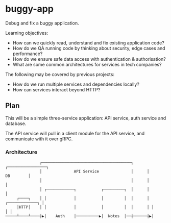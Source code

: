 # buggy-app

Debug and fix a buggy application.

Learning objectives:

- How can we quickly read, understand and fix existing application code?
- How do we QA running code by thinking about security, edge cases and performance?
- How do we ensure safe data access with authentication & authorisation?
- What are some common architectures for services in tech companies?

The following may be covered by previous projects:

- How do we run multiple services and dependencies locally?
- How can services interact beyond HTTP?

## Plan

This will be a simple three-service application: API service, auth service and database.

The API service will pull in a client module for the API service, and communicate with it over gRPC.

### Architecture

```
               ┌───────────────────────────────────────┐      ┌─────────────────┐
               │              API Service              │      │       DB        │
               │                                       │      │                 │
               │ ┌────────────┐           ┌─────────┐  │      │                 │
     ┌────┐    │ │            │           │         │  │      │ ┌─────────────┐ │
     │HTTP│    │ │            │           │         │  │      │ │             │ │
─────┴────┴────┼▶│    Auth    │──────────▶│  Notes  │──┼──────┼▶│    Notes    │ │
               │ │            │           │         │  │      │ │             │ │
               │ │            │           │         │  │      │ └─────────────┘ │
               │ └────────────┘           └─────────┘  │      │                 │
               │        ▲                              │      │                 │
               └────────┼──────────────────────────────┘      │                 │
                        ├────┐                                │                 │
                        │gRPC│                                │                 │
                        ├────┘                                │                 │
                        ▼                                     │                 │
                ┌──────────────┐                              │ ┌─────────────┐ │
                │              │                              │ │             │ │
                │ Auth Service │──────────────────────────────┼▶│    Users    │ │
                │              │                              │ │             │ │
                └──────────────┘                              │ └─────────────┘ │
                                                              └─────────────────┘
```

1. HTTP request hits API service with HTTP simple auth, and auth layer first
1. Auth client calls Auth Service over gRPC, which verifies credentials against Users table
1. Once validated, auth client allows request to continue to the Notes module, which returns the data

Possibly there would be a simple frontend that interacts with the API.

## API

- `GET /1/my/notes` -- Get all notes for the authenticated user
- `GET /1/my/notes/:id` -- Get a specific note for the authenticated user

The Notes model will return a "tags" field with the content of the note, by looking for `#hashtag`.

## DB

The database will be Postgres.

User:

- `id`: primary key
- `status`: `active | inactive`
- `password`: bcrypt
- `created`: timestamp

Note:

- `id`: primary key
- `owner`: fkey into User
- `content`: text
- `created`: timestamp

## File structure

This will follow a mono-repo structure, with `api` and `auth` at the root.

The `auth` package will expose a client that the `api` will depend on.

The services will be coordinated locally with docker-compose.

## Challenge

This application will contain some bugs, as follows:

> ⚠️ Don't read this if you are working through the project!

<details><summary>Bugs</summary>
<p>

1. The Notes model will allow access to any note regardless of the authenticated user
1. The Notes model will query _all_ Notes, and then filter them by ID on the server-side
1. The Notes DB tables will be missing an index on owner
1. The Auth Client will not check if the user is active or inactive
1. The Auth Client will cache authentication results in-memory with no TTL
1. The Notes tags implementation will have a buggy regex that is too eager (`#this will will be a tag up to punctuation`)

</p>
</details>

The instructions will be that there are at least N bugs, and the use the application to find and fix them.
